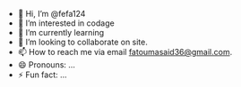 - 👋 Hi, I’m @fefa124
- 👀 I’m interested in codage
- 🌱 I’m currently learning 
- 💞️ I’m looking to collaborate on site.
- 📫 How to reach me via email fatoumasaid36@gmail.com.
- 😄 Pronouns: ...
- ⚡ Fun fact: ...

<!---
fefa124/fefa124 is a ✨ special ✨ repository because its `README.md` (this file) appears on your GitHub profile.
You can click the Preview link to take a look at your changes.
--->

